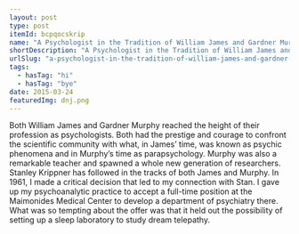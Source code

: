 ```yaml
---
layout: post
type: post
itemId: bcpqocskrip
name: "A Psychologist in the Tradition of William James and Gardner Murphy"
shortDescription: "A Psychologist in the Tradition of William James and Gardner Murphy"
urlSlug: "a-psychologist-in-the-tradition-of-william-james-and-gardner-murphy"
tags:
  - hasTag: "hi"
  - hasTag: "bye"
date: 2015-03-24
featuredImg: dnj.png
---
```


Both William James and Gardner Murphy reached the height of their profession as psychologists. Both had the prestige and courage to confront the scientific community with what, in James’ time, was known as psychic phenomena and in Murphy’s time as parapsychology. Murphy was also a remarkable teacher and spawned a whole new generation of researchers. Stanley Krippner has followed in the tracks of both James and Murphy. In 1961, I made a critical decision that led to my connection with Stan. I gave up my psychoanalytic practice to accept a full-time position at the Maimonides Medical Center to develop a department of psychiatry there. What was so tempting about the offer was that it held out the possibility of setting up a sleep laboratory to study dream telepathy. 
